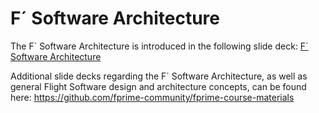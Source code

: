 # F´ Software Architecture

The F´ Software Architecture is introduced in the following slide deck: [F´ Software Architecture](https://github.com/nasa/fprime/blob/devel/docs/Architecture/FPrimeArchitecture2023.pdf)

Additional slide decks regarding the F´ Software Architecture, as well as general Flight Software design and architecture concepts, can be found here: https://github.com/fprime-community/fprime-course-materials
